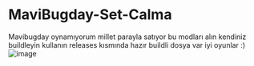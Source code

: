 # MaviBugday-Set-Calma
Mavibugday oynamıyorum millet parayla satıyor bu modları alın kendiniz buildleyin kullanın releases kısmında hazır buildli dosya var iyi oyunlar :)
![image](https://github.com/user-attachments/assets/efe18596-804b-4d2b-9c34-3ae09751a7e4)
